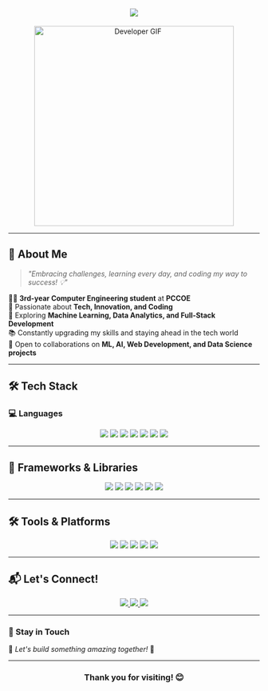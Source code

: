 <h1 align="center">
  <img src="https://readme-typing-svg.herokuapp.com/?lines=I'm+Prathmesh+Dudhale;Welcome+to+my+GitHub!&center=true&size=30&color=15F5BA&font=bold">
</h1>

<div align="center">
  <img src="https://cdn.dribbble.com/users/730703/screenshots/6581243/avento.gif" alt="Developer GIF" width="400" />
</div>

---

## 🚀 About Me  

> *"Embracing challenges, learning every day, and coding my way to success! 💡"*

👨‍💻 **3rd-year Computer Engineering student** at **PCCOE**  
🚀 Passionate about **Tech, Innovation, and Coding**  
🧠 Exploring **Machine Learning, Data Analytics, and Full-Stack Development**  
📚 Constantly upgrading my skills and staying ahead in the tech world  
🤝 Open to collaborations on **ML, AI, Web Development, and Data Science projects**  

---

## 🛠️ Tech Stack  

### 💻 Languages  
<p align="center">
  <img src="https://img.shields.io/badge/Python-3776AB?style=for-the-badge&logo=python&logoColor=white">
  <img src="https://img.shields.io/badge/C-00599C?style=for-the-badge&logo=c&logoColor=white">
  <img src="https://img.shields.io/badge/C++-00599C?style=for-the-badge&logo=c%2B%2B&logoColor=white">
  <img src="https://img.shields.io/badge/SQL-4479A1?style=for-the-badge&logo=MySQL&logoColor=white">
  <img src="https://img.shields.io/badge/HTML-E34F26?style=for-the-badge&logo=html5&logoColor=white">
  <img src="https://img.shields.io/badge/CSS-1572B6?style=for-the-badge&logo=css3&logoColor=white">
  <img src="https://img.shields.io/badge/Java-007396?style=for-the-badge&logo=java&logoColor=white">
</p>

---

## 🔧 Frameworks & Libraries  
<p align="center">
  <img src="https://img.shields.io/badge/Flask-000000?style=for-the-badge&logo=flask&logoColor=white">
  <img src="https://img.shields.io/badge/TensorFlow-FF6F00?style=for-the-badge&logo=tensorflow&logoColor=white">
  <img src="https://img.shields.io/badge/Pandas-150458?style=for-the-badge&logo=pandas&logoColor=white">
  <img src="https://img.shields.io/badge/Scikit%20Learn-F7931E?style=for-the-badge&logo=scikitlearn&logoColor=white">
  <img src="https://img.shields.io/badge/Streamlit-FF4B4B?style=for-the-badge&logo=streamlit&logoColor=white">
  <img src="https://img.shields.io/badge/NumPy-013243?style=for-the-badge&logo=numpy&logoColor=white">
</p>

---

## 🛠 Tools & Platforms  
<p align="center">
  
  <img src="https://img.shields.io/badge/Git-F05032?style=for-the-badge&logo=git&logoColor=white">
  
  <img src="https://img.shields.io/badge/MongoDB-47A248?style=for-the-badge&logo=mongodb&logoColor=white">
  
  <img src="https://img.shields.io/badge/Jupyter-F37626?style=for-the-badge&logo=jupyter&logoColor=white">
  
  <img src="https://img.shields.io/badge/VSCode-007ACC?style=for-the-badge&logo=visualstudiocode&logoColor=white">
  
  <img src="https://img.shields.io/badge/Data%20Science-003B57?style=for-the-badge&logo=databricks&logoColor=white">
  
</p>

---

## 📬 Let's Connect!  

<div align="center">  
  <a href="mailto:prathmesh.dudhale22@pccoepune.org">
    <img src="https://img.shields.io/badge/Email-D14836?style=for-the-badge&logo=gmail&logoColor=white">
  </a>  
  <a href="https://www.linkedin.com/in/prathmeshdudhale/">
    <img src="https://img.shields.io/badge/LinkedIn-0077B5?style=for-the-badge&logo=linkedin&logoColor=white">
  </a>  
  <a href="https://github.com/PrathmeshDudhale96/">
    <img src="https://img.shields.io/badge/GitHub-100000?style=for-the-badge&logo=github&logoColor=white">
  </a>  
</div>

---

### 📍 Stay in Touch  

💙 _Let's build something amazing together!_ 🚀  

---

<h3 align="center">Thank you for visiting! 😊</h3>
